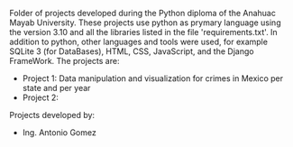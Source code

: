 Folder of projects developed during the Python diploma of the Anahuac 
Mayab University. These projects use python as prymary language using
the version 3.10 and all the libraries listed in the file 
'requirements.txt'. In addition to python, other languages and tools 
were used, for example SQLite 3 (for DataBases), HTML, CSS, JavaScript,
and the Django FrameWork. The projects are:

- Project 1: Data manipulation and visualization for crimes in Mexico per
state and per year
- Project 2: 


Projects developed by:
- Ing. Antonio Gomez